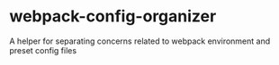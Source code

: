 # webpack-config-organizer

A helper for separating concerns related to webpack environment and preset config files
